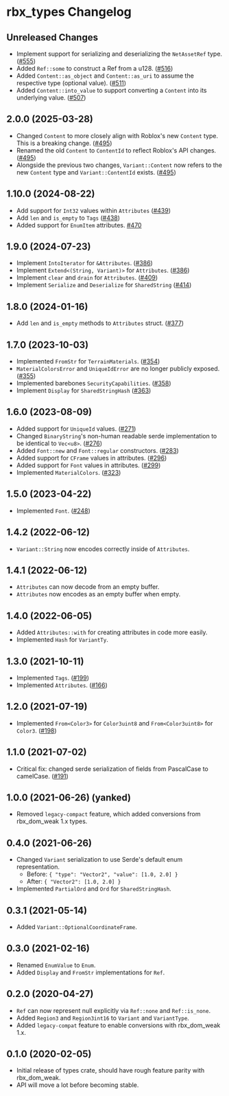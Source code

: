 # rbx_types Changelog

## Unreleased Changes

* Implement support for serializing and deserializing the `NetAssetRef` type. ([#555])
* Added `Ref::some` to construct a Ref from a u128. ([#516])
* Added `Content::as_object` and `Content::as_uri` to assume the respective type (optional value). ([#511])
* Added `Content::into_value` to support converting a `Content` into its underlying value. ([#507])

[#555]: https://github.com/rojo-rbx/rbx-dom/pull/555
[#516]: https://github.com/rojo-rbx/rbx-dom/pull/516
[#511]: https://github.com/rojo-rbx/rbx-dom/pull/511
[#507]: https://github.com/rojo-rbx/rbx-dom/pull/507

## 2.0.0 (2025-03-28)
* Changed `Content` to more closely align with Roblox's new `Content` type. This is a breaking change. ([#495])
* Renamed the old `Content` to `ContentId` to reflect Roblox's API changes. ([#495])
* Alongside the previous two changes, `Variant::Content` now refers to the new `Content` type and `Variant::ContentId` exists. ([#495])

[#495]: https://github.com/rojo-rbx/rbx-dom/pull/495

## 1.10.0 (2024-08-22)
* Add support for `Int32` values within `Attributes` ([#439])
* Add `len` and `is_empty` to `Tags` ([#438])
* Added support for `EnumItem` attributes. [#470]

[#470]: https://github.com/rojo-rbx/rbx-dom/pull/470
[#438]: https://github.com/rojo-rbx/rbx-dom/pull/438
[#439]: https://github.com/rojo-rbx/rbx-dom/pull/439

## 1.9.0 (2024-07-23)
* Implement `IntoIterator` for `&Attributes`. ([#386])
* Implement `Extend<(String, Variant)>` for `Attributes`. ([#386])
* Implement `clear` and `drain` for `Attributes`. ([#409])
* Implement `Serialize` and `Deserialize` for `SharedString` ([#414])

[#386]: https://github.com/rojo-rbx/rbx-dom/pull/386
[#409]: https://github.com/rojo-rbx/rbx-dom/pull/409
[#414]: https://github.com/rojo-rbx/rbx-dom/pull/414

## 1.8.0 (2024-01-16)
* Add `len` and `is_empty` methods to `Attributes` struct. ([#377])

[#377]: https://github.com/rojo-rbx/rbx-dom/pull/377

## 1.7.0 (2023-10-03)
* Implemented `FromStr` for `TerrainMaterials`. ([#354])
* `MaterialColorsError` and `UniqueIdError` are no longer publicly exposed. ([#355])
* Implemented barebones `SecurityCapabilities`. ([#358])
* Implement `Display` for `SharedStringHash` ([#363])

[#354]: https://github.com/rojo-rbx/rbx-dom/pull/354
[#355]: https://github.com/rojo-rbx/rbx-dom/pull/355
[#358]: https://github.com/rojo-rbx/rbx-dom/pull/358
[#363]: https://github.com/rojo-rbx/rbx-dom/pull/363

## 1.6.0 (2023-08-09)
* Added support for `UniqueId` values. ([#271])
* Changed `BinaryString`'s non-human readable serde implementation to be identical to `Vec<u8>`. ([#276])
* Added `Font::new` and `Font::regular` constructors. ([#283])
* Added support for `CFrame` values in attributes. ([#296])
* Added support for `Font` values in attributes. ([#299])
* Implemented `MaterialColors`. ([#323])

[#271]: https://github.com/rojo-rbx/rbx-dom/pull/271
[#276]: https://github.com/rojo-rbx/rbx-dom/pull/276
[#283]: https://github.com/rojo-rbx/rbx-dom/pull/283
[#296]: https://github.com/rojo-rbx/rbx-dom/pull/296
[#299]: https://github.com/rojo-rbx/rbx-dom/pull/299
[#323]: https://github.com/rojo-rbx/rbx-dom/pull/323

## 1.5.0 (2023-04-22)
* Implemented `Font`. ([#248])

[#248]: https://github.com/rojo-rbx/rbx-dom/pull/248

## 1.4.2 (2022-06-12)
* `Variant::String` now encodes correctly inside of `Attributes`.

## 1.4.1 (2022-06-12)
* `Attributes` can now decode from an empty buffer.
* `Attributes` now encodes as an empty buffer when empty.

## 1.4.0 (2022-06-05)
* Added `Attributes::with` for creating attributes in code more easily.
* Implemented `Hash` for `VariantTy`.

## 1.3.0 (2021-10-11)
* Implemented `Tags`. ([#199])
* Implemented `Attributes`. ([#166])

[#166]: https://github.com/rojo-rbx/rbx-dom/pull/166
[#199]: https://github.com/rojo-rbx/rbx-dom/pull/199

## 1.2.0 (2021-07-19)
* Implemented `From<Color3>` for `Color3uint8` and `From<Color3uint8>` for `Color3`. ([#198][#198])

[#198]: https://github.com/rojo-rbx/rbx-dom/pull/198

## 1.1.0 (2021-07-02)
* Critical fix: changed serde serialization of fields from PascalCase to camelCase. ([#191][#191])

[#191]: https://github.com/rojo-rbx/rbx-dom/pull/191

## 1.0.0 (2021-06-26) (yanked)
* Removed `legacy-compact` feature, which added conversions from rbx\_dom\_weak 1.x types.

## 0.4.0 (2021-06-26)
* Changed `Variant` serialization to use Serde's default enum representation.
  * Before: `{ "type": "Vector2", "value": [1.0, 2.0] }`
  * After: `{ "Vector2": [1.0, 2.0] }`
* Implemented `PartialOrd` and `Ord` for `SharedStringHash`.

## 0.3.1 (2021-05-14)
* Added `Variant::OptionalCoordinateFrame`.

## 0.3.0 (2021-02-16)
* Renamed `EnumValue` to `Enum`.
* Added `Display` and `FromStr` implementations for `Ref`.

## 0.2.0 (2020-04-27)
* `Ref` can now represent null explicitly via `Ref::none` and `Ref::is_none`.
* Added `Region3` and `Region3int16` to `Variant` and `VariantType`.
* Added `legacy-compat` feature to enable conversions with rbx_dom_weak 1.x.

## 0.1.0 (2020-02-05)
* Initial release of types crate, should have rough feature parity with rbx_dom_weak.
* API will move a lot before becoming stable.
